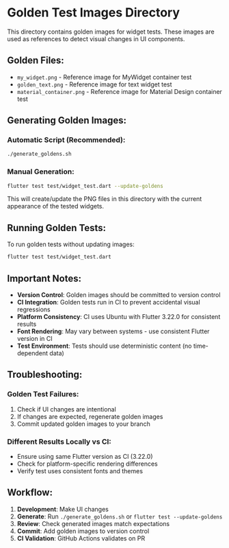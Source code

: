 # Golden Test Images Directory

This directory contains golden images for widget tests. These images are used as references to detect visual changes in UI components.

## Golden Files:

- `my_widget.png` - Reference image for MyWidget container test
- `golden_text.png` - Reference image for text widget test  
- `material_container.png` - Reference image for Material Design container test

## Generating Golden Images:

### Automatic Script (Recommended):
```bash
./generate_goldens.sh
```

### Manual Generation:
```bash
flutter test test/widget_test.dart --update-goldens
```

This will create/update the PNG files in this directory with the current appearance of the tested widgets.

## Running Golden Tests:

To run golden tests without updating images:
```bash
flutter test test/widget_test.dart
```

## Important Notes:

- **Version Control**: Golden images should be committed to version control
- **CI Integration**: Golden tests run in CI to prevent accidental visual regressions
- **Platform Consistency**: CI uses Ubuntu with Flutter 3.22.0 for consistent results
- **Font Rendering**: May vary between systems - use consistent Flutter version in CI
- **Test Environment**: Tests should use deterministic content (no time-dependent data)

## Troubleshooting:

### Golden Test Failures:
1. Check if UI changes are intentional
2. If changes are expected, regenerate golden images
3. Commit updated golden images to your branch

### Different Results Locally vs CI:
- Ensure using same Flutter version as CI (3.22.0)
- Check for platform-specific rendering differences
- Verify test uses consistent fonts and themes

## Workflow:

1. **Development**: Make UI changes
2. **Generate**: Run `./generate_goldens.sh` or `flutter test --update-goldens`
3. **Review**: Check generated images match expectations
4. **Commit**: Add golden images to version control
5. **CI Validation**: GitHub Actions validates on PR
